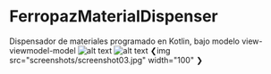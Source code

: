 # FerropazMaterialDispenser
Dispensador de materiales programado en Kotlin, bajo modelo view-viewmodel-model
![alt text](https://github.com/Nojipiz/FerropazMaterialDispenser/blob/main/screenshots/screenshot01.jpg?raw=true)
![alt text](https://github.com/Nojipiz/FerropazMaterialDispenser/blob/main/screenshots/screenshot03.jpg?raw=true)
❮img src="screenshots/screenshot03.jpg" width="100" ❯